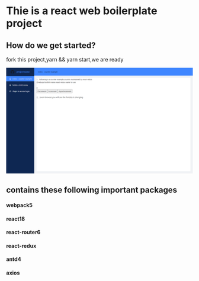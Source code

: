 <!-- @format -->

# Thie is a react web boilerplate project

## How do we get started?

fork this project,yarn && yarn start,we are ready

![react-boilerplate](./src/static/images/react-boilerplate.png)

## contains these following important packages

#### webpack5

#### react18

#### react-router6

#### react-redux

#### antd4

#### axios
